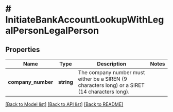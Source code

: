 # # InitiateBankAccountLookupWithLegalPersonLegalPerson

## Properties

Name | Type | Description | Notes
------------ | ------------- | ------------- | -------------
**company_number** | **string** | The company number must either be a SIREN (9 characters long) or a SIRET (14 characters long). |

[[Back to Model list]](../../README.md#models) [[Back to API list]](../../README.md#endpoints) [[Back to README]](../../README.md)
